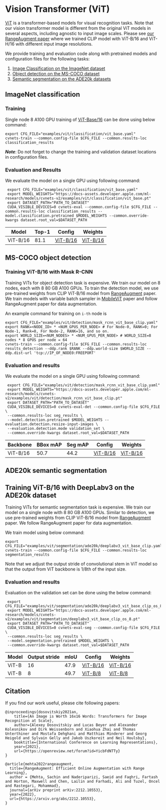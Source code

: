 # Vision Transformer (ViT)

[ViT](https://arxiv.org/abs/2010.11929) is a transformer-based models for visual recognition tasks. Note that our vision 
transformer model is different from the original ViT models in several aspects, including agnostic to input image scales. 
Please see [our RangeAugment paper](https://arxiv.org/abs/2212.10553) where we trained CLIP model with 
ViT-B/16 and ViT-H/16 with different input image resolutions.

We provide training and evaluation code along with pretrained models and configuration files for the following tasks:

1. [Image Classification on the ImageNet dataset](#imagenet-classification)
2. [Object detection on the MS-COCO dataset](#ms-coco-object-detection)
3. [Semantic segmentation on the ADE20k datasets](#ade20k-semantic-segmentation)


## ImageNet classification

### Training
Single node 8 A100 GPU training of [ViT-Base/16](./classification/vit_base.yaml) can be done using below command:

``` 
export CFG_FILE="examples/vit/classification/vit_base.yaml"
cvnets-train --common.config-file $CFG_FILE --common.results-loc classification_results
```

***Note***: Do not forget to change the training and validation dataset locations in configuration files.

### Evaluation and Results

We evaluate the model on a single GPU using following command:

```
 export CFG_FILE="examples/vit/classification/vit_base.yaml"
 export MODEL_WEIGHTS="https://docs-assets.developer.apple.com/ml-research/models/cvnets-v2/examples/vit/classification/vit_base.pt"
 export DATASET_PATH="PATH_TO_DATASET"
 CUDA_VISIBLE_DEVICES=0 cvnets-eval --common.config-file $CFG_FILE --common.results-loc classification_results --model.classification.pretrained $MODEL_WEIGHTS --common.override-kwargs dataset.root_val=$DATASET_PATH
```

| Model    | Top-1 | Config                                   | Weights      |
|----------|-------|------------------------------------------|--------------|
| ViT-B/16 | 81.1  | [ViT-B/16](classification/vit_base.yaml) | [ViT-B/16](https://docs-assets.developer.apple.com/ml-research/models/cvnets-v2/examples/vit/classification/vit_base.pt) |


## MS-COCO object detection

### Training ViT-B/16 with Mask R-CNN
Training ViTs for object detection task is expensive. We train our model on 8 nodes, each with 8 80 GB A100 GPUs. 
To train the detection model, we use pre-trained weights from CLIP ViT-B/16 model from [RangeAugment](https://arxiv.org/abs/2212.10553) paper. 
We train models with variable batch sampler in [MobileViT](https://arxiv.org/abs/2110.02178) paper and follow RangeAugment paper for data augmentation.

An example command for training on `i-th` node is
```
export CFG_FILE="examples/vit/detection/mask_rcnn_vit_base_clip.yaml"
export RANK=<NODE_ID> * <NUM_GPUS_PER_NODE> # For Node-0, RANK=0; For Node-1, Rank=8, For Node-2, RANK=16, and so on.
export WORLD_SIZE=<NUM_NODES> * <NUM_GPUS_PER_NODE> # WORLD_SIZE=8 nodes * 8 GPUS per node = 64
cvnets-train --common.config-file $CFG_FILE --common.results-loc results_detection --ddp.rank $RANK --ddp.world-size $WORLD_SIZE --ddp.dist-url 'tcp://IP_OF_NODE0:FREEPORT'
```

### Evaluation and results

We evaluate the model on a single GPU using following command:

```
 export CFG_FILE="examples/vit/detection/mask_rcnn_vit_base_clip.yaml"
 export MODEL_WEIGHTS="https://docs-assets.developer.apple.com/ml-research/models/cvnets-v2/examples/vit/detection/mask_rcnn_vit_base_clip.pt"
 export DATASET_PATH="PATH_TO_DATASET"
 CUDA_VISIBLE_DEVICES=0 cvnets-eval-det --common.config-file $CFG_FILE \
 --common.results-loc seg_results \
 --model.detection.pretrained $MODEL_WEIGHTS --evaluation.detection.resize-input-images \
 --evaluation.detection.mode validation_set \
 --common.override-kwargs dataset.root_val=$DATASET_PATH
```

| Backbone | BBox mAP | Seg mAP | Config                                     | Weights      |
|----------|----------|---------|--------------------------------------------|--------------|
| ViT-B/16 | 50.7     | 44.2    | [ViT-B/16](detection/mask_rcnn_vit_base_clip.yaml)   | [ViT-B/16](https://docs-assets.developer.apple.com/ml-research/models/cvnets-v2/examples/vit/detection/mask_rcnn_vit_base_clip.pt) |


## ADE20k semantic segmentation

## Training ViT-B/16 with DeepLabv3 on the ADE20k dataset

Training ViTs for semantic segmentation task is expensive. We train our model on a single node with 8 80 GB A100 GPUs. 
Similar to detection, we use pre-trained weights from CLIP ViT-B/16 model from [RangeAugment](https://arxiv.org/abs/2212.10553) paper. 
We follow RangeAugment paper for data augmentation.

We train model using below command:

``` 
export CFG_FILE="examples/vit/segmentation/ade20k/deeplabv3_vit_base_clip.yaml"
cvnets-train --common.config-file $CFG_FILE --common.results-loc segmentation_results
```
Note that we adjust the output stride of convolutional stem in ViT model so that the output from ViT backbone is 1/8th of the input size.


### Evaluation and results

Evaluation on the validation set can be done using the below command:

```
 export CFG_FILE="examples/vit/segmentation/ade20k/deeplabv3_vit_base_clip_os_8.yaml"
 export MODEL_WEIGHTS="https://docs-assets.developer.apple.com/ml-research/models/cvnets-v2/examples/vit/segmentation/deeplabv3_vit_base_clip_os_8.pt"
 export DATASET_PATH="PATH_TO_DATASET"
 CUDA_VISIBLE_DEVICES=0 cvnets-eval-seg --common.config-file $CFG_FILE \
 --common.results-loc seg_results \
 --model.segmentation.pretrained $MODEL_WEIGHTS \
 --common.override-kwargs dataset.root_val=$DATASET_PATH
```

| Model  | Output stride | mIoU | Config                                                             | Weights                                                                                                    |
|--------|---------------|------|--------------------------------------------------------------------|------------------------------------------------------------------------------------------------------------|
| ViT-B | 16            | 47.9 | [ViT-B/16](segmentation/ade20k/deeplabv3_vit_base_clip_os_16.yaml) | [ViT-B/16](https://docs-assets.developer.apple.com/ml-research/models/cvnets-v2/examples/vit/segmentation/ade20k/deeplabv3_vit_base_clip_os_16.pt)      |
| ViT-B | 8             | 49.7 | [ViT-B/8](segmentation/ade20k/deeplabv3_vit_base_clip_os_8.yaml)   | [ViT-B/8](https://docs-assets.developer.apple.com/ml-research/models/cvnets-v2/examples/vit/segmentation/ade20k/deeplabv3_vit_base_clip_os_8.pt) |


## Citation

If you find our work useful, please cite following papers:

``` 
@inproceedings{dosovitskiy2021an,
    title={An Image is Worth 16x16 Words: Transformers for Image Recognition at Scale},
    author={Alexey Dosovitskiy and Lucas Beyer and Alexander Kolesnikov and Dirk Weissenborn and Xiaohua Zhai and Thomas Unterthiner and Mostafa Dehghani and Matthias Minderer and Georg Heigold and Sylvain Gelly and Jakob Uszkoreit and Neil Houlsby},
    booktitle={International Conference on Learning Representations},
    year={2021},
    url={https://openreview.net/forum?id=YicbFdNTTy}
}

@article{mehta2022rangeaugment,
  title={RangeAugment: Efficient Online Augmentation with Range Learning},
  author = {Mehta, Sachin and Naderiparizi, Saeid and Faghri, Fartash and Horton, Maxwell and Chen, Lailin and Farhadi, Ali and Tuzel, Oncel and Rastegari, Mohammad},
  journal={arXiv preprint arXiv:2212.10553},
  year={2022},
  url={https://arxiv.org/abs/2212.10553},
}
```
